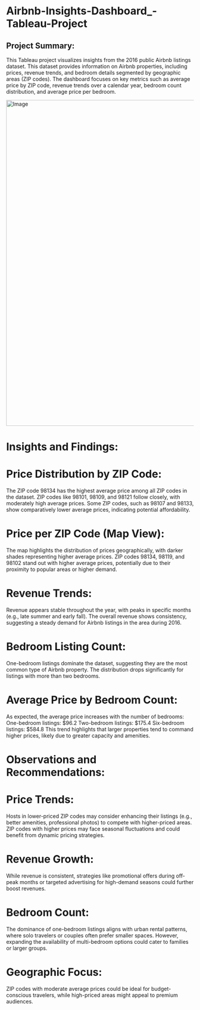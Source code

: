 # Airbnb-Insights-Dashboard_-Tableau-Project

## Project Summary:
This Tableau project visualizes insights from the 2016 public Airbnb listings dataset. This dataset provides information on Airbnb properties, including prices, revenue trends, and bedroom details segmented by geographic areas (ZIP codes). The dashboard focuses on key metrics such as average price by ZIP code, revenue trends over a calendar year, bedroom count distribution, and average price per bedroom.

<img width="874" alt="Image" src="https://github.com/user-attachments/assets/71aa26af-122c-4c9e-b803-f81d40998ccf" />

# Insights and Findings:

# Price Distribution by ZIP Code:
The ZIP code 98134 has the highest average price among all ZIP codes in the dataset.
ZIP codes like 98101, 98109, and 98121 follow closely, with moderately high average prices.
Some ZIP codes, such as 98107 and 98133, show comparatively lower average prices, indicating potential affordability.

# Price per ZIP Code (Map View):
The map highlights the distribution of prices geographically, with darker shades representing higher average prices.
ZIP codes 98134, 98119, and 98102 stand out with higher average prices, potentially due to their proximity to popular areas or higher demand.

# Revenue Trends:
Revenue appears stable throughout the year, with peaks in specific months (e.g., late summer and early fall).
The overall revenue shows consistency, suggesting a steady demand for Airbnb listings in the area during 2016.

# Bedroom Listing Count:
One-bedroom listings dominate the dataset, suggesting they are the most common type of Airbnb property.
The distribution drops significantly for listings with more than two bedrooms.

# Average Price by Bedroom Count:
As expected, the average price increases with the number of bedrooms:
One-bedroom listings: $96.2
Two-bedroom listings: $175.4
Six-bedroom listings: $584.8
This trend highlights that larger properties tend to command higher prices, likely due to greater capacity and amenities.

# Observations and Recommendations:

# Price Trends:
Hosts in lower-priced ZIP codes may consider enhancing their listings (e.g., better amenities, professional photos) to compete with higher-priced areas.
ZIP codes with higher prices may face seasonal fluctuations and could benefit from dynamic pricing strategies.

# Revenue Growth:
While revenue is consistent, strategies like promotional offers during off-peak months or targeted advertising for high-demand seasons could further boost revenues.

# Bedroom Count:
The dominance of one-bedroom listings aligns with urban rental patterns, where solo travelers or couples often prefer smaller spaces. However, expanding the availability of multi-bedroom options could cater to families or larger groups.


# Geographic Focus:
ZIP codes with moderate average prices could be ideal for budget-conscious travelers, while high-priced areas might appeal to premium audiences.
